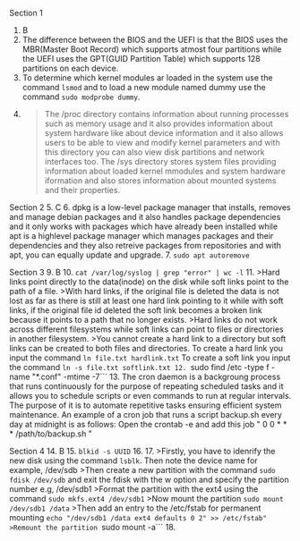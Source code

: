 Section 1
1. B
2. The difference between the BIOS and the UEFI is that the BIOS uses the MBR(Master Boot Record) which supports atmost four partitions while the UEFI uses the GPT(GUID Partition Table) which supports 128 partitions on each device.
3. To determine which kernel modules ar loaded in the system use the command ```lsmod``` and to load a new module named dummy use the command ```sudo modprobe dummy```.
4. >The /proc directory contains information about running processes such as memory usage and it also provides information about system hardware like about device information and it also allows users to be able to view and modify kernel parameters and with this directory you can also view disk partitions and network interfaces too.
   >The /sys directory stores system files providing information about loaded kernel mmodules and system hardware iformation and also stores information about mounted systems and their properties.

Section 2
5. C
6. dpkg is a low-level package manager that installs, removes and manage debian packages and it also handles package dependencies and it only works with packages which have already been installed while apt is a highlevel package manager which manages packages and their dependencies and they also retreive packages from repositories and with apt, you can equally update and upgrade.
7. ```sudo apt autoremove```

Section 3
9. B
10. ```cat /var/log/syslog | grep "error" | wc -l```
11. >Hard links point directly to the data(inode) on the disk while soft links point to the path of a file.
    >With hard links, if the original file is deleted the data is not lost as far as there is still at least one hard link pointing to it while with soft links, if the original file id deleted the soft link becomes a broken link because it points to a path that no longer exists.
    >Hard links do not work across different filesystems while soft links can point to files or directories in another filesystem.
    >You cannot create a hard link to a directory but soft links can be created to both files and directories.
    To create a hard link you input the command ```ln file.txt hardlink.txt```
    To create a soft link you input the command ```ln -s file.txt softlink.txt
12. ```sudo find /etc -type f -name "*.conf" -mtime -7```
13. The cron daemon is a backgroung process that runs continuously for the purpose of repeating scheduled tasks and it allows you to schedule scripts or even commands to run at regular intervals. The purpose of it is to automate repetitive tasks ensuring efficient system maintenance.
    An example of a cron job that runs a script backup.sh every day at midnight is as follows:
    Open the crontab -e and add this job " 0 0 * * * /path/to/backup.sh "

Section 4
14. B
15. ```blkid -s UUID```
16. 
17. >Firstly, you have to idenrify the new disk using the command ```lsblk```. Then note the device name for example, /dev/sdb
    >Then create a new partition with the command ```sudo fdisk /dev/sdb``` and exit the fdisk with the w option and specify the partition number e.g, /dev/sdb1
    >Format the partition with the ext4 using the command ```sudo mkfs.ext4 /dev/sdb1```
    >Now mount the partition ```sudo mount /dev/sdb1 /data```
    >Then add an entry to the /etc/fstab for permanent mounting ```echo "/dev/sdb1 /data ext4 defaults 0 2" >> /etc/fstab"
    >Remount the partition ```sudo mount -a```
18. 

